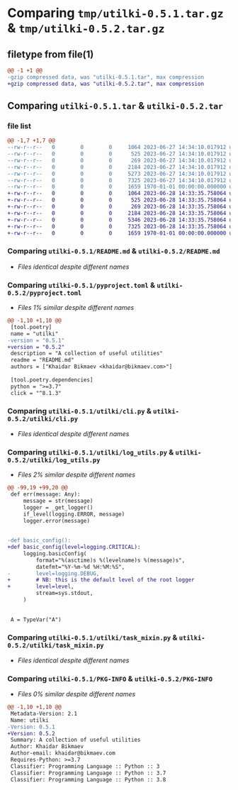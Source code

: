 # Comparing `tmp/utilki-0.5.1.tar.gz` & `tmp/utilki-0.5.2.tar.gz`

## filetype from file(1)

```diff
@@ -1 +1 @@
-gzip compressed data, was "utilki-0.5.1.tar", max compression
+gzip compressed data, was "utilki-0.5.2.tar", max compression
```

## Comparing `utilki-0.5.1.tar` & `utilki-0.5.2.tar`

### file list

```diff
@@ -1,7 +1,7 @@
--rw-r--r--   0        0        0     1064 2023-06-27 14:34:10.017912 utilki-0.5.1/README.md
--rw-r--r--   0        0        0      525 2023-06-27 14:34:10.017912 utilki-0.5.1/pyproject.toml
--rw-r--r--   0        0        0      269 2023-06-27 14:34:10.017912 utilki-0.5.1/utilki/__init__.py
--rw-r--r--   0        0        0     2184 2023-06-27 14:34:10.017912 utilki-0.5.1/utilki/cli.py
--rw-r--r--   0        0        0     5273 2023-06-27 14:34:10.017912 utilki-0.5.1/utilki/log_utils.py
--rw-r--r--   0        0        0     7325 2023-06-27 14:34:10.017912 utilki-0.5.1/utilki/task_mixin.py
--rw-r--r--   0        0        0     1659 1970-01-01 00:00:00.000000 utilki-0.5.1/PKG-INFO
+-rw-r--r--   0        0        0     1064 2023-06-28 14:33:35.758064 utilki-0.5.2/README.md
+-rw-r--r--   0        0        0      525 2023-06-28 14:33:35.758064 utilki-0.5.2/pyproject.toml
+-rw-r--r--   0        0        0      269 2023-06-28 14:33:35.758064 utilki-0.5.2/utilki/__init__.py
+-rw-r--r--   0        0        0     2184 2023-06-28 14:33:35.758064 utilki-0.5.2/utilki/cli.py
+-rw-r--r--   0        0        0     5346 2023-06-28 14:33:35.758064 utilki-0.5.2/utilki/log_utils.py
+-rw-r--r--   0        0        0     7325 2023-06-28 14:33:35.758064 utilki-0.5.2/utilki/task_mixin.py
+-rw-r--r--   0        0        0     1659 1970-01-01 00:00:00.000000 utilki-0.5.2/PKG-INFO
```

### Comparing `utilki-0.5.1/README.md` & `utilki-0.5.2/README.md`

 * *Files identical despite different names*

### Comparing `utilki-0.5.1/pyproject.toml` & `utilki-0.5.2/pyproject.toml`

 * *Files 1% similar despite different names*

```diff
@@ -1,10 +1,10 @@
 [tool.poetry]
 name = "utilki"
-version = "0.5.1"
+version = "0.5.2"
 description = "A collection of useful utilities"
 readme = "README.md"
 authors = ["Khaidar Bikmaev <khaidar@bikmaev.com>"]
 
 [tool.poetry.dependencies]
 python = ">=3.7"
 click = "^8.1.3"
```

### Comparing `utilki-0.5.1/utilki/cli.py` & `utilki-0.5.2/utilki/cli.py`

 * *Files identical despite different names*

### Comparing `utilki-0.5.1/utilki/log_utils.py` & `utilki-0.5.2/utilki/log_utils.py`

 * *Files 2% similar despite different names*

```diff
@@ -99,19 +99,20 @@
 def err(message: Any):
     message = str(message)
     logger = _get_logger()
     if_level(logging.ERROR, message)
     logger.error(message)
 
 
-def basic_config():
+def basic_config(level=logging.CRITICAL):
     logging.basicConfig(
         format="%(asctime)s %(levelname)s %(message)s",
         datefmt="%Y-%m-%d %H:%M:%S",
-        level=logging.DEBUG,
+        # NB: this is the default level of the root logger
+        level=level,
         stream=sys.stdout,
     )
 
 
 A = TypeVar("A")
```

### Comparing `utilki-0.5.1/utilki/task_mixin.py` & `utilki-0.5.2/utilki/task_mixin.py`

 * *Files identical despite different names*

### Comparing `utilki-0.5.1/PKG-INFO` & `utilki-0.5.2/PKG-INFO`

 * *Files 0% similar despite different names*

```diff
@@ -1,10 +1,10 @@
 Metadata-Version: 2.1
 Name: utilki
-Version: 0.5.1
+Version: 0.5.2
 Summary: A collection of useful utilities
 Author: Khaidar Bikmaev
 Author-email: khaidar@bikmaev.com
 Requires-Python: >=3.7
 Classifier: Programming Language :: Python :: 3
 Classifier: Programming Language :: Python :: 3.7
 Classifier: Programming Language :: Python :: 3.8
```

